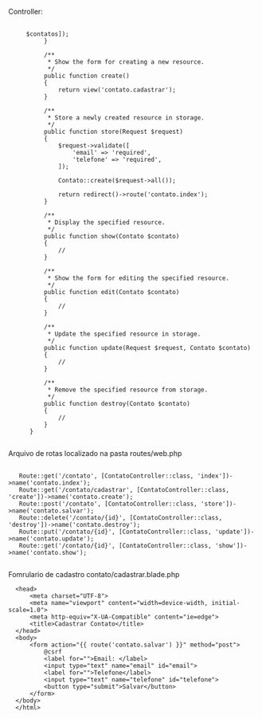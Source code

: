 Controller:

<pre class="language-php">
  <code class="language-php">
    <?php

      namespace App\Http\Controllers;
      
      use App\Models\Contato;
      use Illuminate\Http\Request;
      
      class ContatoController extends Controller
      {
          /**
           * Display a listing of the resource.
           */
          public function index()
          {
              $contatos = Contato::all();
      
              return view('contato.index', ['contatos' => $contatos]);
          }
      
          /**
           * Show the form for creating a new resource.
           */
          public function create()
          {
              return view('contato.cadastrar');
          }
      
          /**
           * Store a newly created resource in storage.
           */
          public function store(Request $request)
          {
              $request->validate([
                  'email' => 'required',
                  'telefone' => 'required',
              ]);
      
              Contato::create($request->all());
      
              return redirect()->route('contato.index');
          }
      
          /**
           * Display the specified resource.
           */
          public function show(Contato $contato)
          {
              //
          }
      
          /**
           * Show the form for editing the specified resource.
           */
          public function edit(Contato $contato)
          {
              //
          }
      
          /**
           * Update the specified resource in storage.
           */
          public function update(Request $request, Contato $contato)
          {
              //
          }
      
          /**
           * Remove the specified resource from storage.
           */
          public function destroy(Contato $contato)
          {
              //
          }
      }
  </code>
</pre>

Arquivo de rotas localizado na pasta routes/web.php 
<pre class="language-php">
  <code class="language-php">
   Route::get('/contato', [ContatoController::class, 'index'])->name('contato.index');
   Route::get('/contato/cadastrar', [ContatoController::class, 'create'])->name('contato.create');
   Route::post('/contato', [ContatoController::class, 'store'])->name('contato.salvar');
   Route::delete('/contato/{id}', [ContatoController::class, 'destroy'])->name('contato.destroy');
   Route::put('/contato/{id}', [ContatoController::class, 'update'])->name('contato.update');
   Route::get('/contato/{id}', [ContatoController::class, 'show'])->name('contato.show');
  </code>
</pre>

Fomrulario de cadastro  contato/cadastrar.blade.php 


      <head>
          <meta charset="UTF-8">
          <meta name="viewport" content="width=device-width, initial-scale=1.0">
          <meta http-equiv="X-UA-Compatible" content="ie=edge">
          <title>Cadastrar Contato</title>
      </head>
      <body>
          <form action="{{ route('contato.salvar') }}" method="post">
              @csrf
              <label for="">Email: </label>
              <input type="text" name="email" id="email">
              <label for="">Telefone</label>
              <input type="text" name="telefone" id="telefone">
              <button type="submit">Salvar</button>
          </form>
      </body>
      </html>


